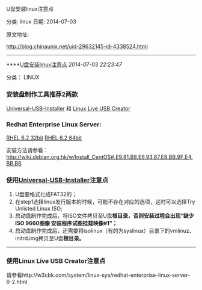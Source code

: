 U盘安装linux注意点

分类: linux
日期: 2014-07-03

原文地址: 

http://blog.chinaunix.net/uid-29632145-id-4338524.html

------

****[U盘安装linux注意点]() *2014-07-03 22:23:47*

分类： LINUX

### 安装盘制作工具推荐2两款

[Universal-USB-Installer](http://www.pendrivelinux.com/universal-usb-installer-easy-as-1-2-3/) 和 [Linux Live USB Creator](http://www.linuxliveusb.com/en/download)

### Redhat Enterprise Linux Server:

[RHEL 6.2 32bit](http://rhel.ieesee.net/uingei/rhel-server-6.2-i386-dvd.iso) [RHEL 6.2 64bit](http://rhel.ieesee.net/uingei/rhel-server-6.2-x86_64-dvd.iso)

安装方法请参看：http://wiki.debian.org.hk/w/Install_CentOS#.E9.81.B8.E6.93.87.E8.BB.9F.E4.BB.B6

### 使用[Universal-USB-Installer](http://www.pendrivelinux.com/universal-usb-installer-easy-as-1-2-3/)注意点

1. U盘要格式化成FAT32的；
2. 在step1选择linux发行版本的时候，可能不存在对应的选项，这时可以选择Try Unlisted Linux ISO;
3. 启动盘制作完成后，将ISO文件拷贝至U盘**根目录，否则安装过程会出现“**缺少ISO 9660图像 安装程序试图挂载映像#1**”；**
4. 启动盘制作完成后，还需要将isolinux（有的为syslinux）目录下的vmlinuz、initrd.img拷贝至U盘**根目录。**

****

### 使用Linux Live USB Creator注意点

请参看http://w3cbk.com/system/linux-sys/redhat-enterprise-linux-server-6-2.html 

 